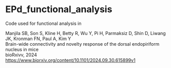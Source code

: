 # EPd_functional_analysis

Code used for functional analysis in <br>

Manjila SB, Son S, Kline H, Betty R, Wu Y, Pi H, Parmaksiz D, Shin D, Liwang JK, Kronman FN, Paul A, Kim Y <br>
Brain-wide connectivity and novelty response of the dorsal endopiriform nucleus in mice <br>
bioRxivv, 2024 https://www.biorxiv.org/content/10.1101/2024.09.30.615899v1 <br>
